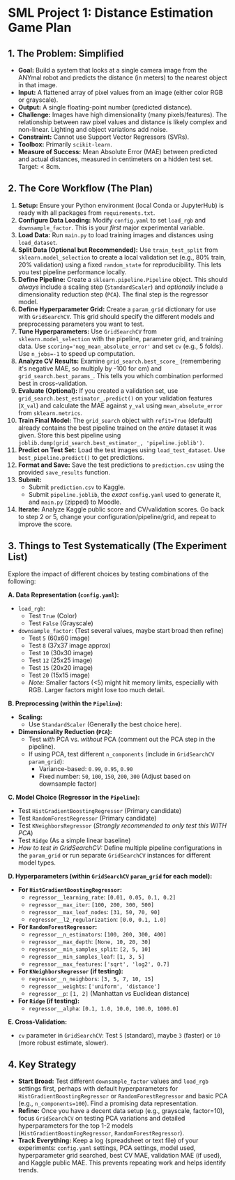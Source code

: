 # SML Project 1: Distance Estimation Game Plan

## 1. The Problem: Simplified

*   **Goal:** Build a system that looks at a single camera image from the ANYmal robot and predicts the distance (in meters) to the nearest object in that image.
*   **Input:** A flattened array of pixel values from an image (either color RGB or grayscale).
*   **Output:** A single floating-point number (predicted distance).
*   **Challenge:** Images have high dimensionality (many pixels/features). The relationship between raw pixel values and distance is likely complex and non-linear. Lighting and object variations add noise.
*   **Constraint:** Cannot use Support Vector Regressors (SVRs).
*   **Toolbox:** Primarily `scikit-learn`.
*   **Measure of Success:** Mean Absolute Error (MAE) between predicted and actual distances, measured in centimeters on a hidden test set. Target: < 8cm.

## 2. The Core Workflow (The Plan)

1.  **Setup:** Ensure your Python environment (local Conda or JupyterHub) is ready with all packages from `requirements.txt`.
2.  **Configure Data Loading:** Modify `config.yaml` to set `load_rgb` and `downsample_factor`. This is your *first* major experimental variable.
3.  **Load Data:** Run `main.py` to load training images and distances using `load_dataset`.
4.  **Split Data (Optional but Recommended):** Use `train_test_split` from `sklearn.model_selection` to create a local validation set (e.g., 80% train, 20% validation) using a fixed `random_state` for reproducibility. This lets you test pipeline performance locally.
5.  **Define Pipeline:** Create a `sklearn.pipeline.Pipeline` object. This should *always* include a scaling step (`StandardScaler`) and *optionally* include a dimensionality reduction step (`PCA`). The final step is the regressor model.
6.  **Define Hyperparameter Grid:** Create a `param_grid` dictionary for use with `GridSearchCV`. This grid should specify the different models and preprocessing parameters you want to test.
7.  **Tune Hyperparameters:** Use `GridSearchCV` from `sklearn.model_selection` with the pipeline, parameter grid, and training data. Use `scoring='neg_mean_absolute_error'` and set `cv` (e.g., 5 folds). Use `n_jobs=-1` to speed up computation.
8.  **Analyze CV Results:** Examine `grid_search.best_score_` (remembering it's negative MAE, so multiply by -100 for cm) and `grid_search.best_params_`. This tells you which combination performed best in cross-validation.
9.  **Evaluate (Optional):** If you created a validation set, use `grid_search.best_estimator_.predict()` on your validation features (`X_val`) and calculate the MAE against `y_val` using `mean_absolute_error` from `sklearn.metrics`.
10. **Train Final Model:** The `grid_search` object with `refit=True` (default) already contains the best pipeline trained on the *entire* dataset it was given. Store this best pipeline using `joblib.dump(grid_search.best_estimator_, 'pipeline.joblib')`.
11. **Predict on Test Set:** Load the test images using `load_test_dataset`. Use `best_pipeline.predict()` to get predictions.
12. **Format and Save:** Save the test predictions to `prediction.csv` using the provided `save_results` function.
13. **Submit:**
    *   Submit `prediction.csv` to Kaggle.
    *   Submit `pipeline.joblib`, the *exact* `config.yaml` used to generate it, and `main.py` (zipped) to Moodle.
14. **Iterate:** Analyze Kaggle public score and CV/validation scores. Go back to step 2 or 5, change your configuration/pipeline/grid, and repeat to improve the score.

## 3. Things to Test Systematically (The Experiment List)

Explore the impact of different choices by testing combinations of the following:

**A. Data Representation (`config.yaml`):**
*   `load_rgb`:
    *   Test `True` (Color)
    *   Test `False` (Grayscale)
*   `downsample_factor`: (Test several values, maybe start broad then refine)
    *   Test `5` (60x60 image)
    *   Test `8` (37x37 image approx)
    *   Test `10` (30x30 image)
    *   Test `12` (25x25 image)
    *   Test `15` (20x20 image)
    *   Test `20` (15x15 image)
    *   *Note:* Smaller factors (<5) might hit memory limits, especially with RGB. Larger factors might lose too much detail.

**B. Preprocessing (within the `Pipeline`):**
*   **Scaling:**
    *   Use `StandardScaler` (Generally the best choice here).
*   **Dimensionality Reduction (`PCA`):**
    *   Test *with* PCA vs. *without* PCA (comment out the PCA step in the pipeline).
    *   If using PCA, test different `n_components` (include in `GridSearchCV` `param_grid`):
        *   Variance-based: `0.99`, `0.95`, `0.90`
        *   Fixed number: `50`, `100`, `150`, `200`, `300` (Adjust based on downsample factor)

**C. Model Choice (Regressor in the `Pipeline`):**
*   Test `HistGradientBoostingRegressor` (Primary candidate)
*   Test `RandomForestRegressor` (Primary candidate)
*   Test `KNeighborsRegressor` (*Strongly recommended to only test this WITH PCA*)
*   Test `Ridge` (As a simple linear baseline)
*   *How to test in GridSearchCV:* Define multiple pipeline configurations in the `param_grid` or run separate `GridSearchCV` instances for different model types.

**D. Hyperparameters (within `GridSearchCV` `param_grid` for each model):**
*   **For `HistGradientBoostingRegressor`:**
    *   `regressor__learning_rate`: `[0.01, 0.05, 0.1, 0.2]`
    *   `regressor__max_iter`: `[100, 200, 300, 500]`
    *   `regressor__max_leaf_nodes`: `[31, 50, 70, 90]`
    *   `regressor__l2_regularization`: `[0.0, 0.1, 1.0]`
*   **For `RandomForestRegressor`:**
    *   `regressor__n_estimators`: `[100, 200, 300, 400]`
    *   `regressor__max_depth`: `[None, 10, 20, 30]`
    *   `regressor__min_samples_split`: `[2, 5, 10]`
    *   `regressor__min_samples_leaf`: `[1, 3, 5]`
    *   `regressor__max_features`: `['sqrt', 'log2', 0.7]`
*   **For `KNeighborsRegressor` (if testing):**
    *   `regressor__n_neighbors`: `[3, 5, 7, 10, 15]`
    *   `regressor__weights`: `['uniform', 'distance']`
    *   `regressor__p`: `[1, 2]` (Manhattan vs Euclidean distance)
*   **For `Ridge` (if testing):**
    *   `regressor__alpha`: `[0.1, 1.0, 10.0, 100.0, 1000.0]`

**E. Cross-Validation:**
*   `cv` parameter in `GridSearchCV`: Test `5` (standard), maybe `3` (faster) or `10` (more robust estimate, slower).

## 4. Key Strategy

*   **Start Broad:** Test different `downsample_factor` values and `load_rgb` settings first, perhaps with default hyperparameters for `HistGradientBoostingRegressor` or `RandomForestRegressor` and basic PCA (e.g., `n_components=100`). Find a promising data representation.
*   **Refine:** Once you have a decent data setup (e.g., grayscale, factor=10), focus `GridSearchCV` on testing PCA variations and detailed hyperparameters for the top 1-2 models (`HistGradientBoostingRegressor`, `RandomForestRegressor`).
*   **Track Everything:** Keep a log (spreadsheet or text file) of your experiments: `config.yaml` settings, PCA settings, model used, hyperparameter grid searched, best CV MAE, validation MAE (if used), and Kaggle public MAE. This prevents repeating work and helps identify trends.